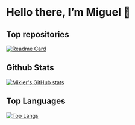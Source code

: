 # Hello there, I’m Miguel 👋 

## Top repositories
[![Readme Card](https://github-readme-stats.vercel.app/api/pin/?username=Green-Wheel&repo=MobileAPP&show_owner=true&theme=transparent&title_color=ffffff)](https://github.com/Green-Wheel/MobileAPP)

## Github  Stats
[![Mikier's GitHub stats](https://github-readme-stats.vercel.app/api?username=MikierXXV&show_icons=true&theme=transparent&title_color=ffffff)](https://github.com/MikierXXV)

## Top Languages
[![Top Langs](https://github-readme-stats.vercel.app/api/top-langs/?username=MikierXXV&langs_count=10&layout=compact&theme=transparent&title_color=ffffff&text_color=ffffff)](https://github.com/MikierXXV)
<!---
MikierXXV/MikierXXV is a ✨ special ✨ repository because its `README.md` (this file) appears on your GitHub profile.
You can click the Preview link to take a look at your changes.
--->
